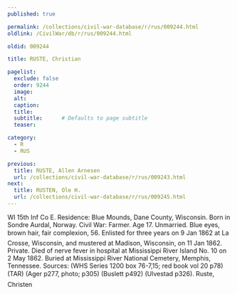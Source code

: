 ```yaml
---
published: true

permalink: /collections/civil-war-database/r/rus/009244.html
oldlink: /CivilWar/db/r/rus/009244.html

oldid: 009244

title: RUSTE, Christian

pagelist:
  exclude: false
  order: 9244
  image: 
  alt:
  caption:
  title:
  subtitle:      # Defaults to page subtitle
  teaser:

category: 
  - R 
  - RUS

previous:
  title: RUSTE, Allen Arnesen
  url: /collections/civil-war-database/r/rus/009243.html  
next:
  title: RUSTEN, Ole H.
  url: /collections/civil-war-database/r/rus/009245.html   
---
```

WI 15th Inf Co E. Residence: Blue Mounds, Dane County, Wisconsin. Born in Sondre Aurdal, Norway. Civil War: Farmer. Age 17. Unmarried. Blue eyes, brown hair, fair complexion, 5&#146;6&#148;. Enlisted for three years on 9 Jan 1862 at La Crosse, Wisconsin, and mustered at Madison, Wisconsin, on 11 Jan 1862. Private. Died of nerve fever in hospital at Mississippi River Island No. 10 on 2 May 1862. Buried at Mississippi River National Cemetery, Memphis, Tennessee. Sources: (WHS Series 1200 box 76-7,15; red book vol 20 p78) (TAR) (Ager p277, photo; p305) (Buslett p492) (Ulvestad p326). &#147;Ruste, Christen&#148;